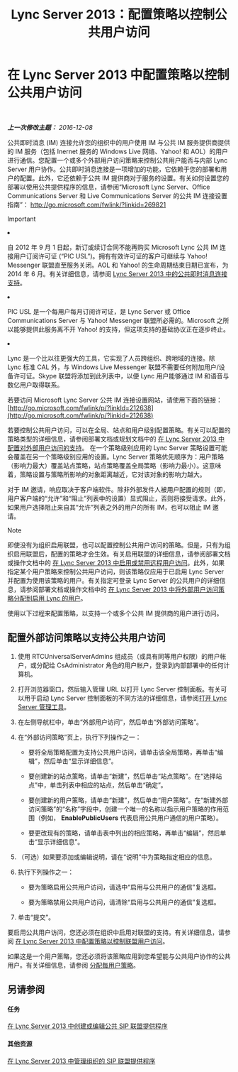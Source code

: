 ﻿---
title: Lync Server 2013：配置策略以控制公共用户访问
TOCTitle: 配置策略以控制公共用户访问
ms:assetid: 090aea0f-ef0b-49da-9c80-02d9279f2fa6
ms:mtpsurl: https://technet.microsoft.com/zh-cn/library/Gg520946(v=OCS.15)
ms:contentKeyID: 49311927
ms.date: 12/10/2016
mtps_version: v=OCS.15
ms.translationtype: HT
---

# 在 Lync Server 2013 中配置策略以控制公共用户访问

 

_**上一次修改主题：** 2016-12-08_

公共即时消息 (IM) 连接允许您的组织中的用户使用 IM 与公共 IM 服务提供商提供的 IM 服务（包括 Inernet 服务的 Windows Live 网络、Yahoo\! 和 AOL）的用户进行通信。您配置一个或多个外部用户访问策略来控制公共用户能否与内部 Lync Server 用户协作。公共即时消息连接是一项增加的功能，它依赖于您的部署和用户的配置。此外，它还依赖于公共 IM 提供商对于服务的设置。有关如何设置您的部署以使用公共提供程序的信息，请参阅“Microsoft Lync Server、Office Communications Server 和 Live Communications Server 的公共 IM 连接设置指南”： <http://go.microsoft.com/fwlink/?linkid=269821>

> [!IMPORTANT]  
> <ul>
<li><p>自 2012 年 9 月 1 日起，新订或续订合同不能再购买 Microsoft Lync 公共 IM 连接用户订阅许可证 (“PIC USL”)。拥有有效许可证的客户可继续与 Yahoo! Messenger 联盟直至服务关闭。AOL 和 Yahoo! 的生命周期结束日期已宣布，为 2014 年 6 月。有关详细信息，请参阅 <a href="lync-server-2013-support-for-public-instant-messenger-connectivity.md">Lync Server 2013 中的公共即时消息连接支持</a>。</p></li>
<li><p>PIC USL 是一个每用户每月订阅许可证，是 Lync Server 或 Office Communications Server 与 Yahoo! Messenger 联盟所必需的。Microsoft 之所以能够提供此服务离不开 Yahoo! 的支持，但这项支持的基础协议正在逐步终止。</p></li>
<li><p>Lync 是一个比以往更强大的工具，它实现了人员跨组织、跨地域的连接。除 Lync 标准 CAL 外，与 Windows Live Messenger 联盟不需要任何附加用户/设备许可证。Skype 联盟将添加到此列表中，以便 Lync 用户能够通过 IM 和语音与数亿用户取得联系。</p></li>
</ul>


若要访问 Microsoft Lync Server 公共 IM 连接设置网站，请使用下面的链接：[http://go.microsoft.com/fwlink/p/?linkId=212638](http://go.microsoft.com/fwlink/p/?linkid=212638)

若要控制公共用户访问，可以在全局、站点和用户级别配置策略。有关可以配置的策略类型的详细信息，请参阅部署文档或规划文档中的 [在 Lync Server 2013 中配置对外部用户访问的支持](lync-server-2013-configuring-support-for-external-user-access.md)。 在一个策略级别应用的 Lync Server 策略设置可能会覆盖在另一个策略级别应用的设置。Lync Server 策略优先顺序为：用户策略（影响力最大）覆盖站点策略，站点策略覆盖全局策略（影响力最小）。这意味着，策略设置与策略所影响的对象距离越近，它对该对象的影响力越大。

对于 IM 邀请，响应取决于客户端软件。除非外部发件人被用户配置的规则（即，用户客户端的“允许”和“阻止”列表中的设置）显式阻止，否则将接受请求。此外，如果用户选择阻止来自其“允许”列表之外的用户的所有 IM，也可以阻止 IM 邀请。

> [!NOTE]  
> 即使没有为组织启用联盟，也可以配置控制公共用户访问的策略。但是，只有为组织启用联盟后，配置的策略才会生效。有关启用联盟的详细信息，请参阅部署文档或操作文档中的 <a href="lync-server-2013-enable-or-disable-remote-user-access.md">在 Lync Server 2013 中启用或禁用远程用户访问</a>。此外，如果指定某个用户策略来控制公共用户访问，则该策略仅应用于已启用 Lync Server 并配置为使用该策略的用户。有关指定可登录 Lync Server 的公共用户的详细信息，请参阅部署文档或操作文档中的 <a href="lync-server-2013-assign-an-external-user-access-policy-to-a-lync-enabled-user.md">在 Lync Server 2013 中将外部用户访问策略分配到启用 Lync 的用户</a>。



使用以下过程来配置策略，以支持一个或多个公共 IM 提供商的用户进行访问。

## 配置外部访问策略以支持公共用户访问

1.  使用 RTCUniversalServerAdmins 组成员（或具有同等用户权限）的用户帐户，或分配给 CsAdministrator 角色的用户帐户，登录到内部部署中的任何计算机。

2.  打开浏览器窗口，然后输入管理 URL 以打开 Lync Server 控制面板。有关可以用于启动 Lync Server 控制面板的不同方法的详细信息，请参阅[打开 Lync Server 管理工具](lync-server-2013-open-lync-server-administrative-tools.md)。

3.  在左侧导航栏中，单击“外部用户访问”，然后单击“外部访问策略”。

4.  在“外部访问策略”页上，执行下列操作之一：
    
      - 要将全局策略配置为支持公共用户访问，请单击该全局策略，再单击“编辑”，然后单击“显示详细信息”。
    
      - 要创建新的站点策略，请单击“新建”，然后单击“站点策略”。在“选择站点”中，单击列表中相应的站点，然后单击“确定”。
    
      - 要创建新的用户策略，请单击“新建”，然后单击“用户策略”。在“新建外部访问策略”的“名称”字段中，创建一个唯一的名称以指示用户策略的作用范围（例如， **EnablePublicUsers** 代表启用公共用户通信的用户策略）。
    
      - 要更改现有的策略，请单击表中列出的相应策略，再单击“编辑”，然后单击“显示详细信息”。

5.  （可选）如果要添加或编辑说明，请在“说明”中为策略指定相应的信息。

6.  执行下列操作之一：
    
      - 要为策略启用公共用户访问，请选中“启用与公共用户的通信”复选框。
    
      - 要为策略禁用公共用户访问，请清除“启用与公共用户的通信”复选框。

7.  单击“提交”。

要启用公共用户访问，您还必须在组织中启用对联盟的支持。有关详细信息，请参阅 [在 Lync Server 2013 中配置策略以控制联盟用户访问](lync-server-2013-configure-policies-to-control-federated-user-access.md)。

如果这是一个用户策略，您还必须将该策略应用到您希望能与公共用户协作的公共用户。有关详细信息，请参阅 [分配每用户策略](lync-server-2013-assigning-per-user-policies.md)。

## 另请参阅

#### 任务

[在 Lync Server 2013 中创建或编辑公共 SIP 联盟提供程序](lync-server-2013-create-or-edit-public-sip-federated-providers.md)  

#### 其他资源

[在 Lync Server 2013 中管理组织的 SIP 联盟提供程序](lync-server-2013-manage-sip-federated-providers-for-your-organization.md)

